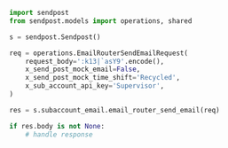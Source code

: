 <!-- Start SDK Example Usage -->


```python
import sendpost
from sendpost.models import operations, shared

s = sendpost.Sendpost()

req = operations.EmailRouterSendEmailRequest(
    request_body=':k13|`asY9'.encode(),
    x_send_post_mock_email=False,
    x_send_post_mock_time_shift='Recycled',
    x_sub_account_api_key='Supervisor',
)

res = s.subaccount_email.email_router_send_email(req)

if res.body is not None:
    # handle response
```
<!-- End SDK Example Usage -->